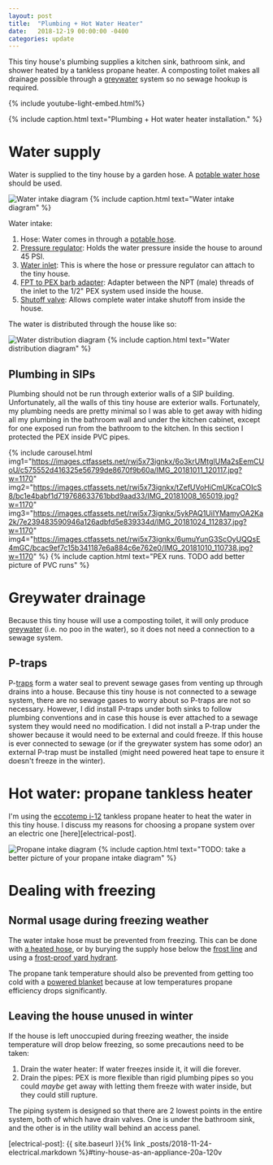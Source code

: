 ```yaml
---
layout: post
title:  "Plumbing + Hot Water Heater"
date:   2018-12-19 00:00:00 -0400
categories: update
---
```


This tiny house's plumbing supplies a kitchen sink, bathroom sink, and shower heated by a tankless propane heater.
A composting toilet makes all drainage possible through a [greywater][greywater] system so no sewage hookup is
required.

<!--more-->

{% include youtube-light-embed.html%}

<div class="youtube-player" data-id="oppHCDDKtLY"></div>
{% include caption.html text="Plumbing + Hot water heater installation." %}

# Water supply

Water is supplied to the tiny house by a garden hose. A [potable water hose][potable-hose] should be used.

![Water intake diagram](https://images.ctfassets.net/rwi5x73ignkx/171ApHrYNCmG0I8oga8uwC/eb28b41bc18764c00a56e5c93f9febd8/IMG_20190109_125118.jpg?w=1170)
{% include caption.html text="Water intake diagram" %}

Water intake:
1. Hose: Water comes in through a [potable hose][potable-hose].
1. [Pressure regulator][pressure-regulator]: Holds the water pressure inside the house to around 45 PSI.
1. [Water inlet][water-inlet]: This is where the hose or pressure regulator can attach to the tiny house.
1. [FPT to PEX barb adapter][FPTxPEX]: Adapter between the NPT (male) threads of the inlet to the 1/2" PEX system
   used inside the house.
1. [Shutoff valve][PEX-shutoff]: Allows complete water intake shutoff from inside the house.

The water is distributed through the house like so:

![Water distribution diagram](https://images.ctfassets.net/rwi5x73ignkx/LRuUdRVhU2kY6WMw4o2GU/64fda8a23b5afe4c19b4185629444d0d/IMG_20190109_125047.jpg?w=1170)
{% include caption.html text="Water distribution diagram" %}

## Plumbing in SIPs

Plumbing should not be run through exterior walls of a SIP building. Unfortunately, all the walls of this
tiny house are exterior walls. Fortunately, my plumbing needs are pretty minimal so I was able to get away
with hiding all my plumbing in the bathroom wall and under the kitchen cabinet, except for one exposed run
from the bathroom to the kitchen. In this section I protected the PEX inside PVC pipes.

{% include carousel.html
  img1="https://images.ctfassets.net/rwi5x73ignkx/6o3krUMtgIUMa2sEemCUoU/c575552d416325e56799de8670f9b60a/IMG_20181011_120117.jpg?w=1170"
  img2="https://images.ctfassets.net/rwi5x73ignkx/tZefUVoHiCmUKcaCOIcS8/bc1e4babf1d719768633761bbd9aad33/IMG_20181008_165019.jpg?w=1170"
  img3="https://images.ctfassets.net/rwi5x73ignkx/5ykPAQ1UiIYMamyOA2Ka2k/7e239483590946a126adbfd5e839334d/IMG_20181024_112837.jpg?w=1170"
  img4="https://images.ctfassets.net/rwi5x73ignkx/6umuYunG3ScOyUQQsE4mGC/bcac9ef7c15b341187e6a884c6e762e0/IMG_20181010_110738.jpg?w=1170"
%}
{% include caption.html text="PEX runs. TODO add better picture of PVC runs" %}

# Greywater drainage

Because this tiny house will use a composting toilet, it will only produce [greywater][greywater] (i.e. no poo in
the water), so it does not need a connection to a sewage system.

## P-traps

P-[traps][traps] form a water seal to prevent sewage gases from venting up through drains into a house. Because this
tiny house is not connected to a sewage system, there are no sewage gases to worry about so P-traps are not so
necessary. However, I did install P-traps under both sinks to follow plumbing conventions and in case this house is
ever attached to a sewage system they would need no modification. I did not install a P-trap under the shower because
it would need to be external and could freeze. If this house is ever connected to sewage (or if the greywater system
has some odor) an external P-trap must be installed (might need powered heat tape to ensure it doesn't freeze in the
winter).

# Hot water: propane tankless heater

I'm using the [eccotemp i-12][eccotemp-i12] tankless propane heater to heat the water in this tiny house. I discuss
my reasons for choosing a propane system over an electric one [here][electrical-post].

![Propane intake diagram](https://via.placeholder.com/920.png)
{% include caption.html text="TODO: take a better picture of your propane intake diagram" %}

# Dealing with freezing

## Normal usage during freezing weather

The water intake hose must be prevented from freezing. This can be done with [a heated hose][heated-hose], or by
burying the supply hose below the [frost line][frost-line] and using a [frost-proof yard hydrant][frost-proof-hydrant].

The propane tank temperature should also be prevented from getting too cold with a
[powered blanket][propane-blanket] because at low temperatures propane efficiency drops
significantly.

## Leaving the house unused in winter

If the house is left unoccupied during freezing weather, the inside temperature will drop below freezing, so some
precautions need to be taken:

1. Drain the water heater: If water freezes inside it, it will die forever.
1. Drain the pipes: PEX is more flexible than rigid plumbing pipes so you could *maybe* get away with letting
   them freeze with water inside, but they could still rupture.

The piping system is designed so that there are 2 lowest points in the entire system, both of which have drain
valves. One is under the bathroom sink, and the other is in the utility wall behind an access panel.

[greywater]: https://en.wikipedia.org/wiki/Greywater
[potable-hose]: https://www.amazon.com/Camco-50ft-Premium-Drinking-Water/dp/B004RNR9QY
[pressure-regulator]: https://www.amazon.com/gp/product/B01N9QUEYZ
[water-inlet]: https://www.amazon.com/gp/product/B000BGHSNK
[FPTxPEX]: https://www.homedepot.com/p/SharkBite-1-2-in-Brass-PEX-Barb-x-Female-Threaded-Adapter-UC072LFA/202270579
[PEX-shutoff]: https://www.homedepot.com/p/Apollo-1-2-in-Brass-PEX-Barb-Ball-Valve-APXV1212/301541058
[traps]: https://en.wikipedia.org/wiki/Trap_(plumbing)
[eccotemp-i12]: https://www.eccotemp.com/eccotemp-i12-indoor-4-0-gpm-liquid-propane-tankless-water-heater/
[heated-hose]: https://www.amazon.com/Camco-22911-Heated-Drinking-Thermostat/dp/B01ABONB0A
[propane-blanket]: https://www.amazon.com/Powerblanket-GCW20-Insulated-Cylinder-Designed/dp/B002MSLP1G
[frost-line]: https://en.wikipedia.org/wiki/Frost_line
[frost-proof-hydrant]: https://www.thespruce.com/replace-a-frost-free-hydrant-2718919
[electrical-post]: {{ site.baseurl }}{% link _posts/2018-11-24-electrical.markdown %}#tiny-house-as-an-appliance-20a-120v
